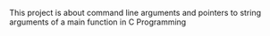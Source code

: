 This project is about command line arguments and pointers to string arguments of a main function in C Programming
